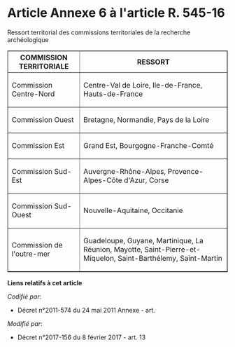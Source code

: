 # Article Annexe 6 à l'article R. 545-16

Ressort territorial des commissions territoriales de la recherche archéologique

<table align="center" border="1">
  <tbody>
    <tr>
      <th>COMMISSION TERRITORIALE</th>
      <th>RESSORT</th>
    </tr>
    <tr>
      <td>

Commission Centre-Nord</td>
      <td>

Centre-Val de Loire, Ile-de-France, Hauts-de-France</td>
    </tr>
    <tr>
      <td>

Commission Ouest</td>
      <td>

Bretagne, Normandie, Pays de la Loire</td>
    </tr>
    <tr>
      <td>

Commission Est</td>
      <td>

Grand Est, Bourgogne-Franche-Comté</td>
    </tr>
    <tr>
      <td>

Commission Sud-Est</td>
      <td>

Auvergne-Rhône-Alpes, Provence-Alpes-Côte d'Azur, Corse</td>
    </tr>
    <tr>
      <td>

Commission Sud-Ouest</td>
      <td>

Nouvelle-Aquitaine, Occitanie</td>
    </tr>
    <tr>
      <td>

Commission de l'outre-mer</td>
      <td>

Guadeloupe, Guyane, Martinique, La Réunion, Mayotte, Saint-Pierre-et-Miquelon, Saint-Barthélemy, Saint-Martin</td>
    </tr>
  </tbody>
</table>

**Liens relatifs à cet article**

_Codifié par_:

  - Décret n°2011-574 du 24 mai 2011 Annexe - art.

_Modifié par_:

  - Décret n°2017-156 du 8 février 2017 - art. 13
